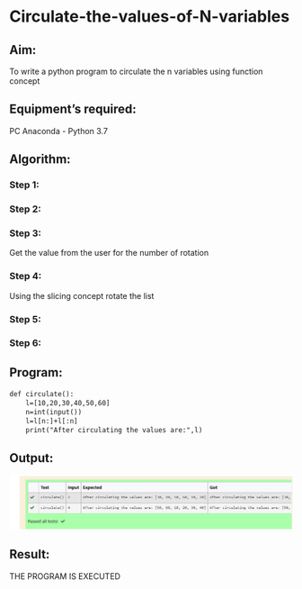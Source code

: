 # Circulate-the-values-of-N-variables
## Aim:
To write a python program to circulate the n variables using function concept
## Equipment’s required:
PC
Anaconda - Python 3.7
## Algorithm: 
### Step 1: 
### Step 2: 
### Step 3: 
Get the value from the user for the number of rotation
### Step 4: 
Using the slicing concept rotate the list

### Step 5: 
### Step 6: 
## Program:
~~~
def circulate():
    l=[10,20,30,40,50,60]
    n=int(input())
    l=l[n:]+l[:n]
    print("After circulating the values are:",l)
~~~    

## Output:
![GitHub Logo](CIRCULATE.png)

## Result:
THE PROGRAM IS EXECUTED